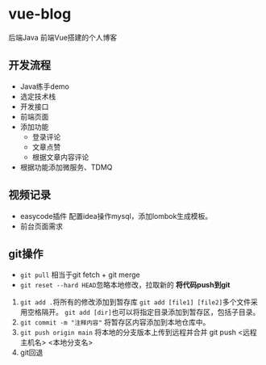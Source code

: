 # vue-blog
后端Java 前端Vue搭建的个人博客
## 开发流程
- Java练手demo
- 选定技术栈
- 开发接口
- 前端页面
- 添加功能
  - 登录评论
  - 文章点赞
  - 根据文章内容评论
- 根据功能添加微服务、TDMQ
  
## 视频记录
- easycode插件
  配置idea操作mysql，添加lombok生成模板。
- 前台页面需求

## git操作
- `git pull` 相当于git fetch + git merge 
- `git reset --hard HEAD`忽略本地修改，拉取新的
**将代码push到git**
1. `git add .`将所有的修改添加到暂存库
`git add [file1] [file2]`多个文件采用空格隔开。
`git add [dir]`也可以将指定目录添加到暂存区，包括子目录。
2. `git commit -m "注释内容"`
将暂存区内容添加到本地仓库中。
3. `git push origin main`
将本地的分支版本上传到远程并合并
git push <远程主机名> <本地分支名>
4. git回退

